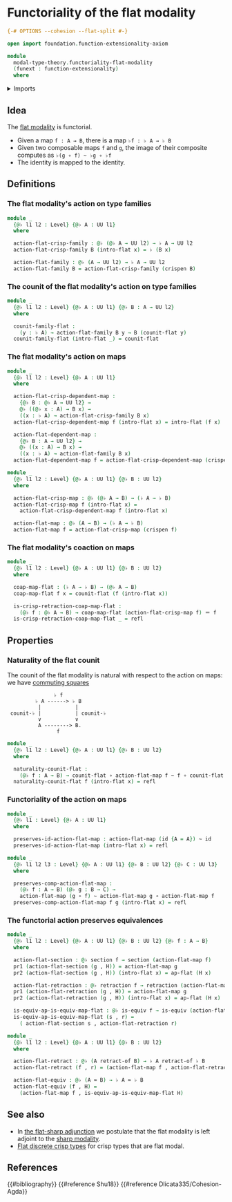 # Functoriality of the flat modality

```agda
{-# OPTIONS --cohesion --flat-split #-}

open import foundation.function-extensionality-axiom

module
  modal-type-theory.functoriality-flat-modality
  (funext : function-extensionality)
  where
```

<details><summary>Imports</summary>

```agda
open import foundation.dependent-pair-types
open import foundation.equivalences funext
open import foundation.function-types funext
open import foundation.homotopies funext
open import foundation.identity-types funext
open import foundation.retractions funext
open import foundation.retracts-of-types funext
open import foundation.sections funext
open import foundation.universe-levels

open import modal-type-theory.action-on-identifications-flat-modality funext
open import modal-type-theory.flat-modality funext
```

</details>

## Idea

The [flat modality](modal-type-theory.flat-modality.md) is functorial.

- Given a map `f : A → B`, there is a map `♭f : ♭ A → ♭ B`
- Given two composable maps `f` and `g`, the image of their composite computes
  as `♭(g ∘ f) ~ ♭g ∘ ♭f`
- The identity is mapped to the identity.

## Definitions

### The flat modality's action on type families

```agda
module _
  {@♭ l1 l2 : Level} {@♭ A : UU l1}
  where

  action-flat-crisp-family : @♭ (@♭ A → UU l2) → ♭ A → UU l2
  action-flat-crisp-family B (intro-flat x) = ♭ (B x)

  action-flat-family : @♭ (A → UU l2) → ♭ A → UU l2
  action-flat-family B = action-flat-crisp-family (crispen B)
```

### The counit of the flat modality's action on type families

```agda
module _
  {@♭ l1 l2 : Level} {@♭ A : UU l1} {@♭ B : A → UU l2}
  where

  counit-family-flat :
    (y : ♭ A) → action-flat-family B y → B (counit-flat y)
  counit-family-flat (intro-flat _) = counit-flat
```

### The flat modality's action on maps

```agda
module _
  {@♭ l1 l2 : Level} {@♭ A : UU l1}
  where

  action-flat-crisp-dependent-map :
    {@♭ B : @♭ A → UU l2} →
    @♭ ((@♭ x : A) → B x) →
    ((x : ♭ A) → action-flat-crisp-family B x)
  action-flat-crisp-dependent-map f (intro-flat x) = intro-flat (f x)

  action-flat-dependent-map :
    {@♭ B : A → UU l2} →
    @♭ ((x : A) → B x) →
    ((x : ♭ A) → action-flat-family B x)
  action-flat-dependent-map f = action-flat-crisp-dependent-map (crispen f)

module _
  {@♭ l1 l2 : Level} {@♭ A : UU l1} {@♭ B : UU l2}
  where

  action-flat-crisp-map : @♭ (@♭ A → B) → (♭ A → ♭ B)
  action-flat-crisp-map f (intro-flat x) =
    action-flat-crisp-dependent-map f (intro-flat x)

  action-flat-map : @♭ (A → B) → (♭ A → ♭ B)
  action-flat-map f = action-flat-crisp-map (crispen f)
```

### The flat modality's coaction on maps

```agda
module _
  {@♭ l1 l2 : Level} {@♭ A : UU l1} {@♭ B : UU l2}
  where

  coap-map-flat : (♭ A → ♭ B) → (@♭ A → B)
  coap-map-flat f x = counit-flat (f (intro-flat x))

  is-crisp-retraction-coap-map-flat :
    (@♭ f : @♭ A → B) → coap-map-flat (action-flat-crisp-map f) ＝ f
  is-crisp-retraction-coap-map-flat _ = refl
```

## Properties

### Naturality of the flat counit

The counit of the flat modality is natural with respect to the action on maps:
we have [commuting squares](foundation-core.commuting-squares-of-maps.md)

```text
               ♭ f
         ♭ A ------> ♭ B
          |           |
 counit-♭ |           | counit-♭
          ∨           ∨
          A --------> B.
                f
```

```agda
module _
  {@♭ l1 l2 : Level} {@♭ A : UU l1} {@♭ B : UU l2}
  where

  naturality-counit-flat :
    (@♭ f : A → B) → counit-flat ∘ action-flat-map f ~ f ∘ counit-flat
  naturality-counit-flat f (intro-flat x) = refl
```

### Functoriality of the action on maps

```agda
module _
  {@♭ l1 : Level} {@♭ A : UU l1}
  where

  preserves-id-action-flat-map : action-flat-map (id {A = A}) ~ id
  preserves-id-action-flat-map (intro-flat x) = refl

module _
  {@♭ l1 l2 l3 : Level} {@♭ A : UU l1} {@♭ B : UU l2} {@♭ C : UU l3}
  where

  preserves-comp-action-flat-map :
    (@♭ f : A → B) (@♭ g : B → C) →
    action-flat-map (g ∘ f) ~ action-flat-map g ∘ action-flat-map f
  preserves-comp-action-flat-map f g (intro-flat x) = refl
```

### The functorial action preserves equivalences

```agda
module _
  {@♭ l1 l2 : Level} {@♭ A : UU l1} {@♭ B : UU l2} {@♭ f : A → B}
  where

  action-flat-section : @♭ section f → section (action-flat-map f)
  pr1 (action-flat-section (g , H)) = action-flat-map g
  pr2 (action-flat-section (g , H)) (intro-flat x) = ap-flat (H x)

  action-flat-retraction : @♭ retraction f → retraction (action-flat-map f)
  pr1 (action-flat-retraction (g , H)) = action-flat-map g
  pr2 (action-flat-retraction (g , H)) (intro-flat x) = ap-flat (H x)

  is-equiv-ap-is-equiv-map-flat : @♭ is-equiv f → is-equiv (action-flat-map f)
  is-equiv-ap-is-equiv-map-flat (s , r) =
    ( action-flat-section s , action-flat-retraction r)

module _
  {@♭ l1 l2 : Level} {@♭ A : UU l1} {@♭ B : UU l2}
  where

  action-flat-retract : @♭ (A retract-of B) → ♭ A retract-of ♭ B
  action-flat-retract (f , r) = (action-flat-map f , action-flat-retraction r)

  action-flat-equiv : @♭ (A ≃ B) → ♭ A ≃ ♭ B
  action-flat-equiv (f , H) =
    (action-flat-map f , is-equiv-ap-is-equiv-map-flat H)
```

## See also

- In [the flat-sharp adjunction](modal-type-theory.flat-sharp-adjunction.md) we
  postulate that the flat modality is left adjoint to the
  [sharp modality](modal-type-theory.sharp-modality.md).
- [Flat discrete crisp types](modal-type-theory.flat-discrete-crisp-types.md)
  for crisp types that are flat modal.

## References

{{#bibliography}} {{#reference Shu18}} {{#reference Dlicata335/Cohesion-Agda}}
